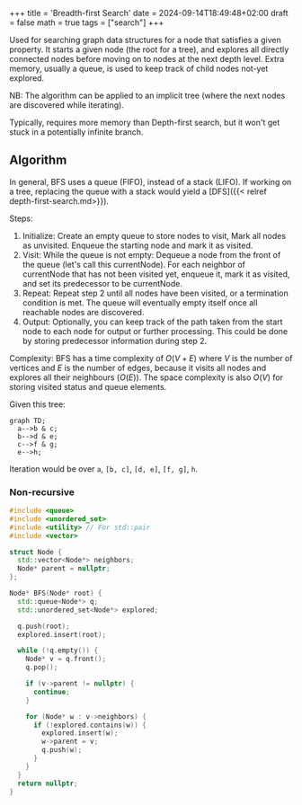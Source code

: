 +++
title = 'Breadth-first Search'
date = 2024-09-14T18:49:48+02:00
draft = false
math = true
tags = ["search"]
+++

Used for searching graph data structures for a node that satisfies a given property.
It starts a given node (the root for a tree), and explores all directly connected
nodes before moving on to nodes at the next depth level.
Extra memory, usually a queue, is used to keep track of child nodes not-yet explored.

NB: The algorithm can be applied to an implicit tree
(where the next nodes are discovered while iterating).

Typically, requires more memory than Depth-first search,
but it won't get stuck in a potentially infinite branch.

## Algorithm

In general, BFS uses a queue (FIFO), instead of a stack (LIFO).
If working on a tree, replacing the queue with a stack would yield a
[DFS]({{< relref depth-first-search.md>}}).

Steps:

1. Initialize: Create an empty queue to store nodes to visit,
   Mark all nodes as unvisited.
   Enqueue the starting node and mark it as visited.
2. Visit: While the queue is not empty:
   Dequeue a node from the front of the queue (let's call this currentNode).
   For each neighbor of currentNode that has not been visited yet, enqueue it,
   mark it as visited, and set its predecessor to be currentNode.
3. Repeat: Repeat step 2 until all nodes have been visited,
   or a termination condition is met.
   The queue will eventually empty itself once all reachable nodes are discovered.
4. Output: Optionally, you can keep track of the path taken from the start node
   to each node for output or further processing.
   This could be done by storing predecessor information during step 2.

Complexity: BFS has a time complexity of $O(V + E)$ where $V$ is the number of
vertices and $E$ is the number of edges, because it visits all nodes and explores
all their neighbours ($O(E)$).
The space complexity is also $O(V)$ for storing visited status and queue elements.

Given this tree:

```mermaid
graph TD;
  a-->b & c;
  b-->d & e;
  c-->f & g;
  e-->h;
```

Iteration would be over `a`, `[b, c]`, `[d, e]`, `[f, g]`, `h`.

### Non-recursive

```cpp
#include <queue>
#include <unordered_set>
#include <utility> // For std::pair
#include <vector>

struct Node {
  std::vector<Node*> neighbors;
  Node* parent = nullptr;
};

Node* BFS(Node* root) {
  std::queue<Node*> q;
  std::unordered_set<Node*> explored;

  q.push(root);
  explored.insert(root);

  while (!q.empty()) {
    Node* v = q.front();
    q.pop();

    if (v->parent != nullptr) {
      continue;
    }

    for (Node* w : v->neighbors) {
      if (!explored.contains(w)) {
        explored.insert(w);
        w->parent = v;
        q.push(w);
      }
    }
  }
  return nullptr;
}
```
